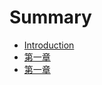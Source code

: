 # Summary

* [Introduction](README.md)
* [第一章](./Chapter1/README.md)
* [第一章](./Chapter1/README.md)



